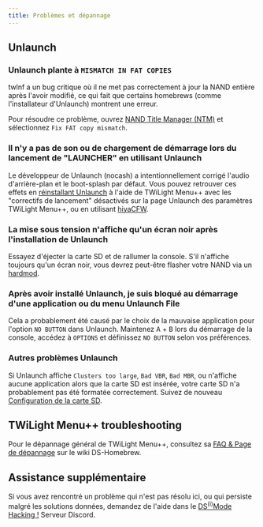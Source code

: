 ```yaml
---
title: Problèmes et dépannage
---
```


## Unlaunch
### Unlaunch plante à `MISMATCH IN FAT COPIES`

twlnf a un bug critique où il ne met pas correctement à jour la NAND entière après l'avoir modifié, ce qui fait que certains homebrews (comme l'installateur d'Unlaunch) montrent une erreur.

Pour résoudre ce problème, ouvrez [NAND Title Manager (NTM)](https://github.com/Epicpkmn11/NTM/releases) et sélectionnez `Fix FAT copy mismatch`.

### Il n'y a pas de son ou de chargement de démarrage lors du lancement de "LAUNCHER" en utilisant Unlaunch

Le développeur de Unlaunch (nocash) a intentionnellement corrigé l'audio d'arrière-plan et le boot-splash par défaut. Vous pouvez retrouver ces effets en [réinstallant Unlaunch](installing-unlaunch.html) à l'aide de TWiLight Menu++ avec les "correctifs de lancement" désactivés sur la page Unlaunch des paramètres TWiLight Menu++, ou en utilisant [hiyaCFW](https://wiki.ds-homebrew.com/hiyacfw/installing).

### La mise sous tension n'affiche qu'un écran noir après l'installation de Unlaunch

Essayez d'éjecter la carte SD et de rallumer la console. S'il n'affiche toujours qu'un écran noir, vous devrez peut-être flasher votre NAND via un [hardmod](https://wiki.ds-homebrew.com/ds-index/hardmod).

### Après avoir installé Unlaunch, je suis bloqué au démarrage d'une application ou du menu Unlaunch File

Cela a probablement été causé par le choix de la mauvaise application pour l'option `NO BUTTON` dans Unlaunch. Maintenez <kbd class="face">A</kbd> + <kbd class="face">B</kbd> lors du démarrage de la console, accédez à `OPTIONS` et définissez `NO BUTTON` selon vos préférences.

### Autres problèmes Unlaunch

Si Unlaunch affiche `Clusters too large`, `Bad VBR`, `Bad MBR`, ou n'affiche aucune application alors que la carte SD est insérée, votre carte SD n'a probablement pas été formatée correctement. Suivez de nouveau [Configuration de la carte SD](sd-card-setup.html).

## TWiLight Menu++  troubleshooting

Pour le dépannage général de TWiLight Menu++, consultez sa [FAQ & Page de dépannage](https://wiki.ds-homebrew.com/twilightmenu/faq) sur le wiki DS-Homebrew.

## Assistance supplémentaire

Si vous avez rencontré un problème qui n'est pas résolu ici, ou qui persiste malgré les solutions données, demandez de l'aide dans le [DS<sup>(i)</sup>Mode Hacking !](https://discord.gg/yD3spjv) Serveur Discord.

